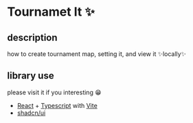 # Tournamet It ✨

## description

how to create tournament map, setting it, and view it ✨locally✨

## library use

please visit it if you interesting 😁

- [React](https://react.dev/) + [Typescript](https://www.typescriptlang.org/) with [Vite](https://vitejs.dev/)
- [shadcn/ui](https://ui.shadcn.com/)
